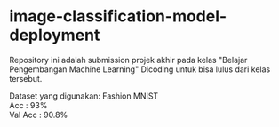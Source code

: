 # image-classification-model-deployment

Repository ini adalah submission projek akhir pada kelas "Belajar Pengembangan Machine Learning" Dicoding untuk bisa lulus dari kelas tersebut.

Dataset yang digunakan: Fashion MNIST<br/>
Acc      : 93%<br/>
Val Acc  : 90.8%
